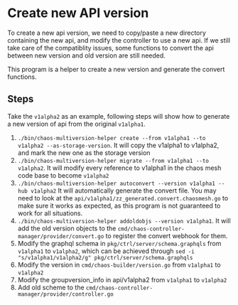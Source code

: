 # Create new API version

To create a new api version, we need to copy/paste a new directory containing
the new api, and modify the controller to use a new api. If we still take care
of the compatiblity issues, some functions to convert the api between new
version and old version are still needed.

This program is a helper to create a new version and generate the convert
functions.

## Steps

Take the `v1alpha2` as an example, following steps will show how to generate a
new version of api from the original `v1alpha1`.

1. `./bin/chaos-multiversion-helper create --from v1alpha1 --to v1alpha2
   --as-storage-version`. It will copy the v1alpha1 to v1alpha2, and mark the
   new one as the storage version
2. `./bin/chaos-multiversion-helper migrate --from v1alpha1 --to v1alpha2`.  It
   will modify every reference to v1alpha1 in the chaos mesh code base to become
   `v1alpha2`
3. `./bin/chaos-multiversion-helper autoconvert --version v1alpha1 --hub
   v1alpha2` It will automatically generate the convert file. You may need to
   look at the `api/v1alpha1/zz_generated.convert.chaosmesh.go` to make sure it
   works as expected, as this program is not guaranteed to work for all
   situations.
4. `./bin/chaos-multiversion-helper addoldobjs --version v1alpha1`. It will add
   the old version objects to the
   `cmd/chaos-controller-manager/provider/convert.go` to register the convert
   webhook for them.
5. Modify the graphql schema in `pkg/ctrl/server/schema.graphqls` from
   `v1alpha1` to `v1alpha2`, which can be achieved through `sed -i
   "s/v1alpha1/v1alpha2/g" pkg/ctrl/server/schema.graphqls`
6. Modify the version in `cmd/chaos-builder/version.go` from `v1alpha1` to
   `v1alpha2`
7. Modify the groupversion_info in api/v1alpha2 from `v1alpha1` to `v1alpha2`
8. Add old scheme to the `cmd/chaos-controller-manager/provider/controller.go`

The former commands should work with a GNU toolchain, and have been proved to
**NOT** work on Mac OS. If you are a developer with Mac OS environment, please 
execute these commands in dev-env docker image.

Or, you can use a single command, which will run the former tasks in the dev-env
docker environment:

```
OLD_VERSION="v1alpha1" NEW_VERSION="v1alpha2" make migrate-version
```
